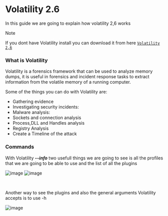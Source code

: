 # Volatility 2.6
In this guide we are going to explain how volatility 2,6 works

>[!NOTE]
>If you dont have Volatility install you can download it from here <code>[Volatility 2,6](https://www.volatilityfoundation.org/26)</code>

### What is Volatility
Volatility is a forensics framework that can be used to analyze memory dumps, it is useful in forensics and incident response tasks to extract information from the volatile memory of a running computer.

Some of the things you can do with Volatility are:

- Gathering evidence
- Investigating security incidents:
- Malware analysis:
- Sockets and connection analysis
- Process,DLL and Handles analysis
- Registry Analysis
- Create a Timeline of the attack

###  Commands
With Volatility ***--info*** two usefull things we are going to see is all the profiles that we are going to be able to use and the list of all the plugins  

![image](https://github.com/MauricioVigo/Cybersecurity/assets/95547003/969a2475-fdfc-4d40-aa9d-b5154c383e86)
![image](https://github.com/MauricioVigo/Cybersecurity/assets/95547003/c72a1e81-3276-48c7-b7b0-1d92093ae152)

<br>

Another way to see the plugins and also the general arguments Volatility accepts is to use -h

![image](https://github.com/MauricioVigo/Cybersecurity/assets/95547003/825dc5bd-e665-4bf0-a44e-5a7be7aa5a9d)


